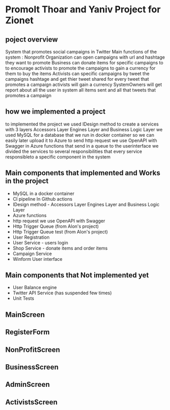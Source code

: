 # PromoIt Thoar and Yaniv Project for Zionet

## poject overview
System that promotes social campaigns in Twitter
Main functions of the system :
Nonprofit Organization can open campaigns with url and hashtage they want to promote
Business can donate items for specific campaigns to to encourage activists to promote the campaigns to gain a currency for them to buy the items
Activists can specific campaigns by tweet the campaigns hashtage and get thier tweet shared for every tweet that promotes a campaign activists will gain a currency
SystemOwners will get report about all the user in system all items sent and all that tweets that promotes a campaign

## how we implemented a project
to implemented the project we used IDesign method to create a services with 3 layers Accessors Layer Engines Layer and Business Logic Layer 
we used MySQL for a database that we run in docker container so we can easily later upload it to Azure 
to send http request we use OpenAPI with Swagger in Azure functions that send in a queue to the userinterface
we divided the services to several responsibilities that every service responsibleto a specific component in the system

## Main components that implemented and Works in the project 
* MySQL in a docker container
* CI pipeline In Github actions 
* IDesign method - Accessors Layer Engines Layer and Business Logic Layer
* Azure functions
* http request we use OpenAPI with Swagger
* Http Trigger Queue (from Alon's project)
* Http Trigger Queue test (from Alon's project)
* User Registration
* User Service - users login
* Shop Service - donate items and order items
* Campaign Service
* Winform User interface

## Main components that Not implemented yet
* User Balance engine 
* Twitter API Service (has suspended few times)
* Unit Tests



## MainScreen

## RegisterForm 

## NonProfitScreen

## BusinessScreen

## AdminScreen

## ActivistsScreen





